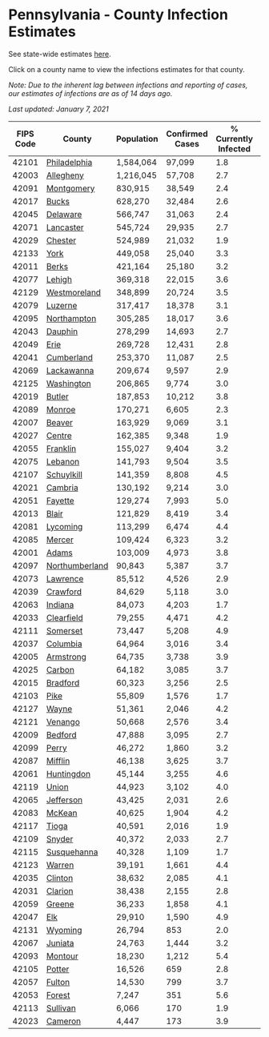 # Pennsylvania - County Infection Estimates

See state-wide estimates [here](/infections/us-pa).

Click on a county name to view the infections estimates for that county.

*Note: Due to the inherent lag between infections and reporting of cases, our estimates of infections are as of 14 days ago.*

*Last updated: January 7, 2021*

|   FIPS Code |                           County |   Population |   Confirmed Cases |   % Currently Infected |   % Total Infected |
|-------------|----------------------------------|--------------|-------------------|------------------------|--------------------|
|       42101 |     [Philadelphia](philadelphia) |    1,584,064 |            97,099 |                    1.8 |               23.9 |
|       42003 |           [Allegheny](allegheny) |    1,216,045 |            57,708 |                    2.7 |               14.9 |
|       42091 |         [Montgomery](montgomery) |      830,915 |            38,549 |                    2.4 |               17.1 |
|       42017 |                   [Bucks](bucks) |      628,270 |            32,484 |                    2.6 |               18.5 |
|       42045 |             [Delaware](delaware) |      566,747 |            31,063 |                    2.4 |               20.6 |
|       42071 |           [Lancaster](lancaster) |      545,724 |            29,935 |                    2.7 |               18.5 |
|       42029 |               [Chester](chester) |      524,989 |            21,032 |                    1.9 |               13.6 |
|       42133 |                     [York](york) |      449,058 |            25,040 |                    3.3 |               17.5 |
|       42011 |                   [Berks](berks) |      421,164 |            25,180 |                    3.2 |               21.5 |
|       42077 |                 [Lehigh](lehigh) |      369,318 |            22,015 |                    3.6 |               22.3 |
|       42129 |     [Westmoreland](westmoreland) |      348,899 |            20,724 |                    3.5 |               18.4 |
|       42079 |               [Luzerne](luzerne) |      317,417 |            18,378 |                    3.1 |               21.4 |
|       42095 |       [Northampton](northampton) |      305,285 |            18,017 |                    3.6 |               21.6 |
|       42043 |               [Dauphin](dauphin) |      278,299 |            14,693 |                    2.7 |               17.4 |
|       42049 |                     [Erie](erie) |      269,728 |            12,431 |                    2.8 |               14.3 |
|       42041 |         [Cumberland](cumberland) |      253,370 |            11,087 |                    2.5 |               14.1 |
|       42069 |         [Lackawanna](lackawanna) |      209,674 |             9,597 |                    2.9 |               16.2 |
|       42125 |         [Washington](washington) |      206,865 |             9,774 |                    3.0 |               14.4 |
|       42019 |                 [Butler](butler) |      187,853 |            10,212 |                    3.8 |               16.7 |
|       42089 |                 [Monroe](monroe) |      170,271 |             6,605 |                    2.3 |               15.4 |
|       42007 |                 [Beaver](beaver) |      163,929 |             9,069 |                    3.1 |               18.1 |
|       42027 |                 [Centre](centre) |      162,385 |             9,348 |                    1.9 |               17.2 |
|       42055 |             [Franklin](franklin) |      155,027 |             9,404 |                    3.2 |               19.4 |
|       42075 |               [Lebanon](lebanon) |      141,793 |             9,504 |                    3.5 |               22.7 |
|       42107 |         [Schuylkill](schuylkill) |      141,359 |             8,808 |                    4.5 |               19.9 |
|       42021 |               [Cambria](cambria) |      130,192 |             9,214 |                    3.0 |               21.8 |
|       42051 |               [Fayette](fayette) |      129,274 |             7,993 |                    5.0 |               18.8 |
|       42013 |                   [Blair](blair) |      121,829 |             8,419 |                    3.4 |               20.9 |
|       42081 |             [Lycoming](lycoming) |      113,299 |             6,474 |                    4.4 |               17.8 |
|       42085 |                 [Mercer](mercer) |      109,424 |             6,323 |                    3.2 |               18.0 |
|       42001 |                   [Adams](adams) |      103,009 |             4,973 |                    3.8 |               15.2 |
|       42097 | [Northumberland](northumberland) |       90,843 |             5,387 |                    3.7 |               18.2 |
|       42073 |             [Lawrence](lawrence) |       85,512 |             4,526 |                    2.9 |               16.4 |
|       42039 |             [Crawford](crawford) |       84,629 |             5,118 |                    3.0 |               18.8 |
|       42063 |               [Indiana](indiana) |       84,073 |             4,203 |                    1.7 |               15.2 |
|       42033 |         [Clearfield](clearfield) |       79,255 |             4,471 |                    4.2 |               17.1 |
|       42111 |             [Somerset](somerset) |       73,447 |             5,208 |                    4.9 |               21.8 |
|       42037 |             [Columbia](columbia) |       64,964 |             3,016 |                    3.4 |               16.1 |
|       42005 |           [Armstrong](armstrong) |       64,735 |             3,738 |                    3.9 |               17.6 |
|       42025 |                 [Carbon](carbon) |       64,182 |             3,085 |                    3.7 |               15.9 |
|       42015 |             [Bradford](bradford) |       60,323 |             3,256 |                    2.5 |               16.2 |
|       42103 |                     [Pike](pike) |       55,809 |             1,576 |                    1.7 |               12.2 |
|       42127 |                   [Wayne](wayne) |       51,361 |             2,046 |                    4.2 |               13.2 |
|       42121 |               [Venango](venango) |       50,668 |             2,576 |                    3.4 |               15.4 |
|       42009 |               [Bedford](bedford) |       47,888 |             3,095 |                    2.7 |               20.0 |
|       42099 |                   [Perry](perry) |       46,272 |             1,860 |                    3.2 |               12.5 |
|       42087 |               [Mifflin](mifflin) |       46,138 |             3,625 |                    3.7 |               24.4 |
|       42061 |         [Huntingdon](huntingdon) |       45,144 |             3,255 |                    4.6 |               22.7 |
|       42119 |                   [Union](union) |       44,923 |             3,102 |                    4.0 |               21.1 |
|       42065 |           [Jefferson](jefferson) |       43,425 |             2,031 |                    2.6 |               14.2 |
|       42083 |                 [McKean](mckean) |       40,625 |             1,904 |                    4.2 |               14.2 |
|       42117 |                   [Tioga](tioga) |       40,591 |             2,016 |                    1.9 |               15.3 |
|       42109 |                 [Snyder](snyder) |       40,372 |             2,033 |                    2.7 |               15.4 |
|       42115 |       [Susquehanna](susquehanna) |       40,328 |             1,109 |                    1.7 |                9.3 |
|       42123 |                 [Warren](warren) |       39,191 |             1,661 |                    4.4 |               12.8 |
|       42035 |               [Clinton](clinton) |       38,632 |             2,085 |                    4.1 |               17.0 |
|       42031 |               [Clarion](clarion) |       38,438 |             2,155 |                    2.8 |               17.3 |
|       42059 |                 [Greene](greene) |       36,233 |             1,858 |                    4.1 |               15.7 |
|       42047 |                       [Elk](elk) |       29,910 |             1,590 |                    4.9 |               15.9 |
|       42131 |               [Wyoming](wyoming) |       26,794 |               853 |                    2.0 |               10.0 |
|       42067 |               [Juniata](juniata) |       24,763 |             1,444 |                    3.2 |               19.5 |
|       42093 |               [Montour](montour) |       18,230 |             1,212 |                    5.4 |               25.4 |
|       42105 |                 [Potter](potter) |       16,526 |               659 |                    2.8 |               12.1 |
|       42057 |                 [Fulton](fulton) |       14,530 |               799 |                    3.7 |               16.4 |
|       42053 |                 [Forest](forest) |        7,247 |               351 |                    5.6 |               15.1 |
|       42113 |             [Sullivan](sullivan) |        6,066 |               170 |                    1.9 |                8.3 |
|       42023 |               [Cameron](cameron) |        4,447 |               173 |                    3.9 |               11.7 |